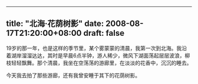
---
title: "北海·花荫树影"
date: 2008-08-17T21:20:00+08:00
draft: false
---

<p>19岁的那一年，也是这样的季节里，某个雾蒙蒙的清晨，我第一次到北海。我沿着湖岸溜溜达达，其时是早晨6点半钟，游人稀少，微风下湖面荡起层层波浪，柳枝轻轻飘舞。那个清晨，我坐在空荡荡的游廊里，在淡淡的花香中，沉沉的睡去。</p> 
<p>今天我去拍了那些游廊，还有我曾安睡于其下的花荫树影。</p> 
<p><a href="http://pp.sohu.com/photoview-219558184-25669246.html" target="_blank"><img style="DISPLAY: block; MARGIN: 0px auto 10px; TEXT-ALIGN: center" alt="" src="http://1853.img.pp.sohu.com.cn/images/2008/8/17/20/20/11c77082d69g213.jpg" border="0"></a><a href="http://pp.sohu.com/photoview-219558045-25669246.html" target="_blank"><img style="DISPLAY: block; MARGIN: 0px auto 10px; TEXT-ALIGN: center" alt="" src="http://1833.img.pp.sohu.com.cn/images/2008/8/17/20/19/11c7707b191g213.jpg" border="0"></a><a href="http://pp.sohu.com/photoview-219557914-25669246.html" target="_blank"><img style="DISPLAY: block; MARGIN: 0px auto 10px; TEXT-ALIGN: center" alt="" src="http://1803.img.pp.sohu.com.cn/images/2008/8/17/20/19/11c77083d82g215.jpg" border="0"></a><a href="http://pp.sohu.com/photoview-219557012-25669246.html" target="_blank"><img style="DISPLAY: block; MARGIN: 0px auto 10px; TEXT-ALIGN: center" alt="" src="http://1803.img.pp.sohu.com.cn/images/2008/8/17/20/15/11c770520a3g215.jpg" border="0"></a><a href="http://pp.sohu.com/photoview-219557161-25669246.html" target="_blank"><img style="DISPLAY: block; MARGIN: 0px auto 10px; TEXT-ALIGN: center" alt="" src="http://1863.img.pp.sohu.com.cn/images/2008/8/17/20/16/11c770544f3g214.jpg" border="0"></a><a href="http://pp.sohu.com/photoview-219556931-25669246.html" target="_blank"><img style="DISPLAY: block; MARGIN: 0px auto 10px; TEXT-ALIGN: center" alt="" src="http://1863.img.pp.sohu.com.cn/images/2008/8/17/20/15/11c7704aecbg215.jpg" border="0"></a><a href="http://pp.sohu.com/photoview-219554706-25669246.html" target="_blank"><img style="DISPLAY: block; MARGIN: 0px auto 10px; TEXT-ALIGN: center" alt="" src="http://1863.img.pp.sohu.com.cn/images/2008/8/17/20/7/11c76fcdf88g214.jpg" border="0"></a><a href="http://pp.sohu.com/photoview-219554554-25669246.html" target="_blank"><img style="DISPLAY: block; MARGIN: 0px auto 10px; TEXT-ALIGN: center" alt="" src="http://1863.img.pp.sohu.com.cn/images/2008/8/17/20/6/11c76fc3c05g213.jpg" border="0"></a><a href="http://pp.sohu.com/photoview-219553235-25669246.html" target="_blank"><img style="DISPLAY: block; MARGIN: 0px auto 10px; TEXT-ALIGN: center" alt="" src="http://1853.img.pp.sohu.com.cn/images/2008/8/17/20/2/11c76f7e31fg214.jpg" border="0"></a><a href="http://pp.sohu.com/photoview-219551767-25669246.html" target="_blank"><img style="DISPLAY: block; MARGIN: 0px auto 10px; TEXT-ALIGN: center" alt="" src="http://1863.img.pp.sohu.com.cn/images/2008/8/17/20/25/11c76f25be2g215.jpg" border="0"></a></p> 
<p><a href="http://pp.sohu.com/photoview-219557409-25669246.html" target="_blank"><img style="DISPLAY: block; MARGIN: 0px auto 10px; TEXT-ALIGN: center" alt="" src="http://1803.img.pp.sohu.com.cn/images/2008/8/17/20/17/11c7705b465g213.jpg" border="0"></a><a href="http://pp.sohu.com/photoview-219550354-25669246.html" target="_blank"></a></p> 

